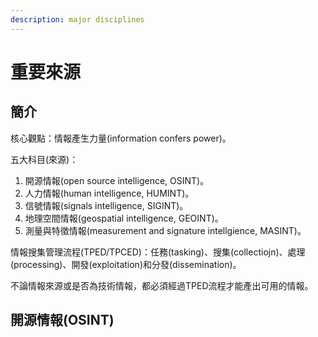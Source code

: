 ```yaml
---
description: major disciplines
---
```


# 重要來源

## 簡介

核心觀點：情報產生力量(information confers power)。

五大科目(來源)：

1. 開源情報(open source intelligence, OSINT)。
2. 人力情報(human intelligence, HUMINT)。
3. 信號情報(signals intelligence, SIGINT)。
4. 地理空間情報(geospatial intelligence, GEOINT)。
5. 測量與特徵情報(measurement and signature intellgience, MASINT)。

情報搜集管理流程(TPED/TPCED)：任務(tasking)、搜集(collectiojn)、處理(processing)、開發(exploitation)和分發(dissemination)。

不論情報來源或是否為技術情報，都必須經過TPED流程才能產出可用的情報。

## 開源情報(OSINT)
